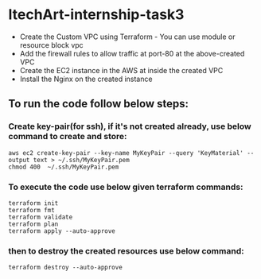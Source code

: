 # ItechArt-internship-task3
* Create the Custom VPC using Terraform - You can use module or resource block vpc 
* Add the firewall rules to allow traffic at port-80 at the above-created VPC  
* Create the EC2 instance in the AWS at inside the created VPC 
* Install the Nginx on the created instance


## To run the code follow below steps:
### Create key-pair(for ssh), if it's not created already, use below command to create and store:
```
aws ec2 create-key-pair --key-name MyKeyPair --query 'KeyMaterial' --output text > ~/.ssh/MyKeyPair.pem
chmod 400  ~/.ssh/MyKeyPair.pem
```

### To execute the code use below given terraform commands:
```
terraform init
terraform fmt
terraform validate
terraform plan
terraform apply --auto-approve
```

### then to destroy the created resources use below command:
```
terraform destroy --auto-approve

